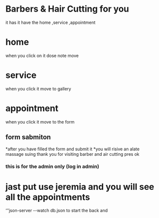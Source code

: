 # Barbers & Hair Cutting for you
it has it have the home ,service ,appointment 
# home
when you click on it dose note move 
# service 
when you click it move to gallery
# appointment 
when you click it move to the form
## form sabmiton 
*after you have filled the form and submit it 
*you will risive an alate massage suing thank you for visiting barber and air cutting
pres ok


### this is for the admin only (log in admin)
# jast put use jeremia and you will see all the appointments
‘’’json-server --watch db.json
to start the back and 
